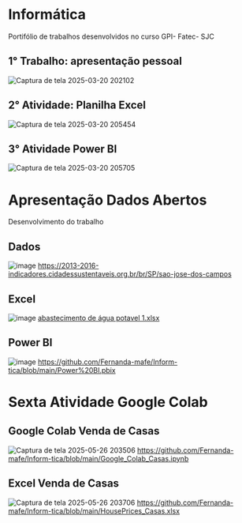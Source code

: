 # Informática
Portifólio de trabalhos desenvolvidos no curso GPI- Fatec- SJC 
## 1° Trabalho: apresentação pessoal
![Captura de tela 2025-03-20 202102](https://github.com/user-attachments/assets/4ad50bee-4129-4f56-8b7e-eed154e5cd59)
## 2° Atividade: Planilha Excel
![Captura de tela 2025-03-20 205454](https://github.com/user-attachments/assets/6f6a1bba-2d8d-460e-9809-ae65433d0d05)
## 3° Atividade Power BI
![Captura de tela 2025-03-20 205705](https://github.com/user-attachments/assets/71c3af77-ef1e-416c-8cbf-14cd24157eec)
# Apresentação Dados Abertos
Desenvolvimento do trabalho
## Dados
![image](https://github.com/user-attachments/assets/31b7e8d5-70f5-40f9-b3eb-b449759a7e14)
https://2013-2016-indicadores.cidadessustentaveis.org.br/br/SP/sao-jose-dos-campos
## Excel
![image](https://github.com/user-attachments/assets/08d7f5c9-bdc8-404d-870a-9b5e6a348fe5)
[abastecimento de água potavel 1.xlsx](https://github.com/user-attachments/files/19695325/abastecimento.de.agua.potavel.1.xlsx)
## Power BI
![image](https://github.com/user-attachments/assets/603b18f8-6dad-482e-bf64-b71de3c74946)
https://github.com/Fernanda-mafe/Inform-tica/blob/main/Power%20BI.pbix
#
#
# Sexta Atividade Google Colab
## Google Colab Venda de Casas 
![Captura de tela 2025-05-26 203506](https://github.com/user-attachments/assets/6115c4ef-87b5-4aa4-ac5d-ff00d5e10fc5)
https://github.com/Fernanda-mafe/Inform-tica/blob/main/Google_Colab_Casas.ipynb
## Excel Venda de Casas
![Captura de tela 2025-05-26 203706](https://github.com/user-attachments/assets/da89336a-1122-4986-ab7b-35af1dbb182e)
https://github.com/Fernanda-mafe/Inform-tica/blob/main/HousePrices_Casas.xlsx
